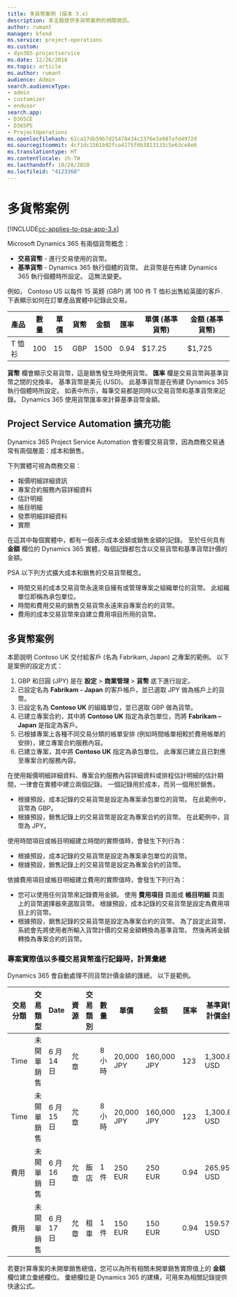 ```yaml
---
title: 多貨幣案例 (版本 3.x)
description: 本主題提供多貨幣案例的相關資訊。
author: rumant
manager: kfend
ms.service: project-operations
ms.custom:
- dyn365-projectservice
ms.date: 12/26/2018
ms.topic: article
ms.author: rumant
audience: Admin
search.audienceType:
- admin
- customizer
- enduser
search.app:
- D365CE
- D365PS
- ProjectOperations
ms.openlocfilehash: 61ca37db59b7d25478434c2376e3a987afd4972d
ms.sourcegitcommit: 4cf1dc1561b92fca4175f0b3813133c5e63ce8e6
ms.translationtype: HT
ms.contentlocale: zh-TW
ms.lasthandoff: 10/28/2020
ms.locfileid: "4123368"
---
```

# <a name="multiple-currency-scenarios"></a>多貨幣案例

[!INCLUDE[cc-applies-to-psa-app-3.x](../includes/cc-applies-to-psa-app-3x.md)]

Microsoft Dynamics 365 有兩個貨幣概念：

- **交易貨幣** - 進行交易使用的貨幣。 
- **基準貨幣** - Dynamics 365 執行個體的貨幣。 此貨幣是在佈建 Dynamics 365 執行個體時所設定。 這無法變更。

例如， Contoso US 以每件 15 英鎊 (GBP) 將 100 件 T 恤衫出售給英國的客戶. 下表顯示如何在訂單產品實體中記錄此交易。

| 產品 | 數量 | 單價 | 貨幣 | 金額 | 匯率 | 單價 (基準貨幣)| 金額 (基準貨幣)|
|---------|----------|----------------|----------|--------|---------------|----------------------|--------------|
| T 恤衫 | 100      | 15             | GBP      | 1500   | 0.94          | $17.25               | $1,725       |

**貨幣** 欄會顯示交易貨幣，這是銷售發生時使用貨幣。 **匯率** 欄是交易貨幣與基準貨幣之間的兌換率。 基準貨幣是美元 (USD)。 此基準貨幣是在佈建 Dynamics 365 執行個體時所設定。
如表中所示，每筆交易都是同時以交易貨幣和基準貨幣來記錄。 Dynamics 365 使用貨幣匯率來計算基準貨幣金額。

## <a name="project-service-automation-extensions"></a>Project Service Automation 擴充功能

Dynamics 365 Project Service Automation 會影響交易貨幣，因為商務交易通常有兩個層面：成本和銷售。

下列實體可視為商務交易：

- 報價明細詳細資訊
- 專案合約服務內容詳細資料
- 估計明細
- 帳目明細
- 發票明細詳細資料
- 實際

在這其中每個實體中，都有一個表示成本金額或銷售金額的記錄。 至於任何具有 **金額** 欄位的 Dynamics 365 實體，每個記錄都包含以交易貨幣和基準貨幣計價的金額。 

PSA 以下列方式擴大成本和銷售的交易貨幣概念。

- 時間交易的成本交易貨幣永遠來自擁有或管理專案之組織單位的貨幣。 此組織單位即稱為承包單位。
- 時間和費用交易的銷售交易貨幣永遠來自專案合約的貨幣。
- 費用的成本交易貨幣來自建立費用項目所用的貨幣。

## <a name="multiple-currency-scenario"></a>多貨幣案例

本節說明 Contoso UK 交付給客戶 (名為 Fabrikam, Japan) 之專案的範例。 以下是案例的設定方式：

1. GBP 和日圓 (JPY) 是在 **設定** \> **商業管理** \> **貨幣** 底下進行設定。 
2. 已設定名為 **Fabrikam - Japan** 的客戶帳戶，並已選取 JPY 做為帳戶上的貨幣。
3. 已設定名為 **Contoso UK** 的組織單位，並已選取 GBP 做為貨幣。
4. 已建立專案合約，其中將 **Contoso UK** 指定為承包單位，而將 **Fabrikam – Japan** 是指定為客戶。
5. 已根據專案上各種不同交易分類的帳單安排 (例如時間帳單相較於費用帳單的安排)，建立專案合約服務內容。
6. 已建立專案，其中將 **Contoso UK** 指定為承包單位。 此專案已建立且已對應至專案合約服務內容。


在使用報價明細詳細資料、專案合約服務內容詳細資料或排程估計明細的估計期間，一律會在實體中建立兩個記錄。 一個記錄用於成本，而另一個用於銷售。

- 根據預設，成本記錄的交易貨幣是設定為專案承包單位的貨幣。 在此範例中，貨幣為 GBP。
- 根據預設，銷售記錄上的交易貨幣是設定為專案合約的貨幣。 在此範例中，貨幣為 JPY。

使用時間項目或帳目明細建立時間的實際值時，會發生下列行為：

- 根據預設，成本記錄的交易貨幣是設定為專案承包單位的貨幣。
- 根據預設，銷售記錄上的交易貨幣是設定為專案合約的貨幣。

依據費用項目或帳目明細建立費用的實際值時，會發生下列行為：

- 您可以使用任何貨幣來記錄費用金額。 使用 **費用項目** 頁面或 **帳目明細** 頁面上的貨幣選擇器來選取貨幣。 根據預設，成本記錄的交易貨幣是設定為費用項目上的貨幣。 
- 根據預設，銷售記錄的交易貨幣是設定為專案合約的貨幣。 為了設定此貨幣，系統會先將使用者所輸入貨幣計價的交易金額轉換為基準貨幣。 然後再將金額轉換為專案合約的貨幣。 

### <a name="computing-roll-ups-when-project-actuals-are-recorded-in-multiple-transaction-currencies"></a>專案實際值以多種交易貨幣進行記錄時，計算彙總

Dynamics 365 會自動處理不同貨幣計價金額的匯總。 以下是範例。

| 交易分類 | 交易類型| Date   | 資源 | 交易類別 | 數量 | 單價 | 金額      | 匯率 | 基準貨幣計價金額 |
|-------------------|------------------|--------|----------|----------------------|----------|--------------|-------------|---------------|----------------|
| Time              | 未開單銷售   | 6 月 14 日 | 允章  |                      | 8 小時    | 20,000 JPY    | 160,000 JPY | 123           | 1,300.81 USD    |
| Time              | 未開單銷售   | 6 月 15 日 | 允章  |                      | 8 小時    | 20,000 JPY    | 160,000 JPY | 123           | 1,300.81 USD    |
| 費用           | 未開單銷售   | 6 月 16 日 | 允章  | 飯店                | 1 件     | 250 EUR      | 250 EUR     | 0.94          | 265.95 USD     |
| 費用           | 未開單銷售   | 6 月 17 日 | 允章  | 租車           | 1 件     | 150 EUR      | 150 EUR     | 0.94          | 159.57 USD     |

若要計算專案的未開單銷售總值，您可以為所有相關未開單銷售實際值上的 **金額** 欄位建立彙總欄位。 彙總欄位是 Dynamics 365 的建構，可用來為相關記錄提供快速公式。
